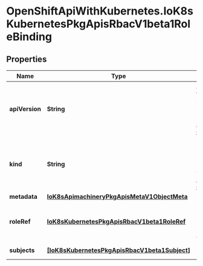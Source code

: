 # OpenShiftApiWithKubernetes.IoK8sKubernetesPkgApisRbacV1beta1RoleBinding

## Properties
Name | Type | Description | Notes
------------ | ------------- | ------------- | -------------
**apiVersion** | **String** | APIVersion defines the versioned schema of this representation of an object. Servers should convert recognized schemas to the latest internal value, and may reject unrecognized values. More info: http://releases.k8s.io/HEAD/docs/devel/api-conventions.md#resources | [optional] 
**kind** | **String** | Kind is a string value representing the REST resource this object represents. Servers may infer this from the endpoint the client submits requests to. Cannot be updated. In CamelCase. More info: http://releases.k8s.io/HEAD/docs/devel/api-conventions.md#types-kinds | [optional] 
**metadata** | [**IoK8sApimachineryPkgApisMetaV1ObjectMeta**](IoK8sApimachineryPkgApisMetaV1ObjectMeta.md) | Standard object&#39;s metadata. | [optional] 
**roleRef** | [**IoK8sKubernetesPkgApisRbacV1beta1RoleRef**](IoK8sKubernetesPkgApisRbacV1beta1RoleRef.md) | RoleRef can reference a Role in the current namespace or a ClusterRole in the global namespace. If the RoleRef cannot be resolved, the Authorizer must return an error. | 
**subjects** | [**[IoK8sKubernetesPkgApisRbacV1beta1Subject]**](IoK8sKubernetesPkgApisRbacV1beta1Subject.md) | Subjects holds references to the objects the role applies to. | 


